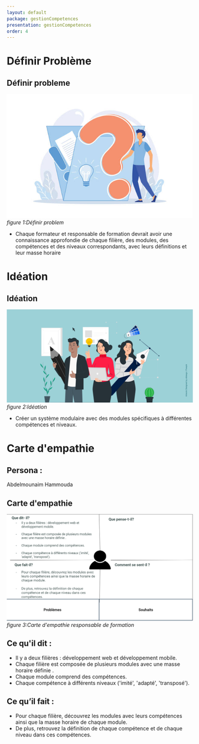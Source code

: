 ```yaml
---
layout: default
package: gestionCompetences
presentation: gestionCompetences
order: 4
---
```


# Définir Problème

## Définir probleme 

![Définir probleme](./images/definir-probleme.jpg)*figure 1:Définir problem*

<!-- note -->

- Chaque formateur et responsable de formation devrait avoir une connaissance approfondie de chaque filière, des modules, des compétences et des niveaux correspondants, avec leurs définitions et leur masse horaire

# Idéation

## Idéation 

![Idéation](./images/ideation.png)*figure 2:Idéation*

<!-- note -->

- Créer un système modulaire avec des modules spécifiques à différentes compétences et niveaux.


# Carte d'empathie 

## Persona :

Abdelmounaim Hammouda  


## Carte d'empathie 

![Carte d'empathie responsable de formation](./images/carte-empathie-responsable-de-formation-abdelmounaim-hammouda.png)*figure 3:Carte d'empathie responsable de formation*


<!-- note -->

## Ce qu'il dit : 

- Il y a deux filières : développement web et développement mobile.
- Chaque filière est composée de plusieurs modules avec une masse horaire définie .
- Chaque module comprend des compétences. 
- Chaque compétence à différents niveaux ('imité', 'adapté', 'transposé').

## Ce qu’il fait :

- Pour chaque filière, découvrez les modules avec leurs compétences ainsi que la masse horaire de chaque module.
- De plus, retrouvez la définition de chaque compétence et de chaque niveau dans ces compétences.